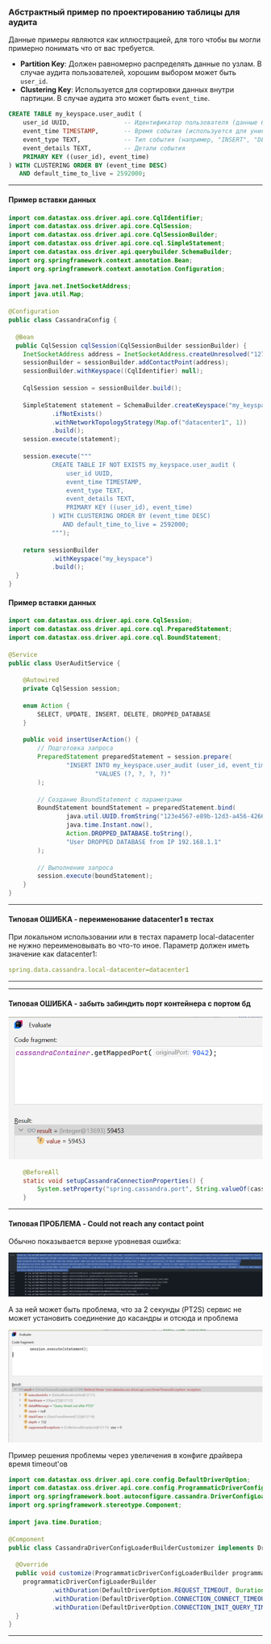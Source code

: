 ### Абстрактный пример по проектированию таблицы для аудита

Данные примеры являются как иллюстрацией, для того чтобы вы могли примерно понимать что от вас требуется.

- **Partition Key**: Должен равномерно распределять данные по узлам. В случае аудита пользователей, хорошим выбором
  может быть `user_id`.
- **Clustering Key**: Используется для сортировки данных внутри партиции. В случае аудита это может быть `event_time`.

```sql
CREATE TABLE my_keyspace.user_audit (
    user_id UUID,               -- Идентификатор пользователя (данные будут распределены по юзерам)
    event_time TIMESTAMP,       -- Время события (используется для уникальности так и для сортировки)
    event_type TEXT,            -- Тип события (например, "INSERT", "DELETE")
    event_details TEXT,         -- Детали события
    PRIMARY KEY ((user_id), event_time)
) WITH CLUSTERING ORDER BY (event_time DESC)
   AND default_time_to_live = 2592000;

```

---

#### Пример вставки данных

```java
import com.datastax.oss.driver.api.core.CqlIdentifier;
import com.datastax.oss.driver.api.core.CqlSession;
import com.datastax.oss.driver.api.core.CqlSessionBuilder;
import com.datastax.oss.driver.api.core.cql.SimpleStatement;
import com.datastax.oss.driver.api.querybuilder.SchemaBuilder;
import org.springframework.context.annotation.Bean;
import org.springframework.context.annotation.Configuration;

import java.net.InetSocketAddress;
import java.util.Map;

@Configuration
public class CassandraConfig {

  @Bean
  public CqlSession cqlSession(CqlSessionBuilder sessionBuilder) {
    InetSocketAddress address = InetSocketAddress.createUnresolved("127.0.0.1", 9042);
    sessionBuilder = sessionBuilder.addContactPoint(address);
    sessionBuilder.withKeyspace((CqlIdentifier) null);

    CqlSession session = sessionBuilder.build();

    SimpleStatement statement = SchemaBuilder.createKeyspace("my_keyspace")
            .ifNotExists()
            .withNetworkTopologyStrategy(Map.of("datacenter1", 1))
            .build();
    session.execute(statement);

    session.execute("""
            CREATE TABLE IF NOT EXISTS my_keyspace.user_audit (
                user_id UUID,
                event_time TIMESTAMP,
                event_type TEXT,
                event_details TEXT,
                PRIMARY KEY ((user_id), event_time)
            ) WITH CLUSTERING ORDER BY (event_time DESC)
               AND default_time_to_live = 2592000;
            """);

    return sessionBuilder
            .withKeyspace("my_keyspace")
            .build();
  }
}
```

#### Пример вставки данных

```java
import com.datastax.oss.driver.api.core.CqlSession;
import com.datastax.oss.driver.api.core.cql.PreparedStatement;
import com.datastax.oss.driver.api.core.cql.BoundStatement;

@Service
public class UserAuditService {

    @Autowired
    private CqlSession session;

    enum Action {
        SELECT, UPDATE, INSERT, DELETE, DROPPED_DATABASE
    }

    public void insertUserAction() {
        // Подготовка запроса
        PreparedStatement preparedStatement = session.prepare(
                "INSERT INTO my_keyspace.user_audit (user_id, event_time, event_type, event_details) " +
                        "VALUES (?, ?, ?, ?)"
        );

        // Создание BoundStatement с параметрами
        BoundStatement boundStatement = preparedStatement.bind(
                java.util.UUID.fromString("123e4567-e89b-12d3-a456-426614174000"), // user_id
                java.time.Instant.now(),                                           // event_time
                Action.DROPPED_DATABASE.toString(),                                // event_type
                "User DROPPED DATABASE from IP 192.168.1.1"                        // event_details
        );

        // Выполнение запроса
        session.execute(boundStatement);
    }
}
```


---


#### Типовая ОШИБКА - переименование datacenter1 в тестах 

При локальном использовании или в тестах параметр local-datacenter не нужно переименовывать во что-то иное.
Параметр должен иметь значение как datacenter1:

```yaml
spring.data.cassandra.local-datacenter=datacenter1
```

---

---


#### Типовая ОШИБКА - забыть забиндить порт контейнера с портом бд

![Missed port property](img/missed_port_property.png)

```java
    @BeforeAll
    static void setupCassandraConnectionProperties() {
        System.setProperty("spring.cassandra.port", String.valueOf(cassandraContainer.getMappedPort(9042)));
    }
```

---

#### Типовая ПРОБЛЕМА - Could not reach any contact point

Обычно показывается верхне уровневая ошибка:

![Could not reach any contact point](img/could_not_reach_any_contact_point.png)

А за ней может быть проблема, что за 2 секунды (PT2S) сервис не может установить соединение до касандры и отсюда и проблема


![Query timed out after PT2S](img/query_timed_out_after.png)

Пример решения проблемы через увеличения в конфиге драйвера время timeout'ов

```java
import com.datastax.oss.driver.api.core.config.DefaultDriverOption;
import com.datastax.oss.driver.api.core.config.ProgrammaticDriverConfigLoaderBuilder;
import org.springframework.boot.autoconfigure.cassandra.DriverConfigLoaderBuilderCustomizer;
import org.springframework.stereotype.Component;

import java.time.Duration;

@Component
public class CassandraDriverConfigLoaderBuilderCustomizer implements DriverConfigLoaderBuilderCustomizer {

  @Override
  public void customize(ProgrammaticDriverConfigLoaderBuilder programmaticDriverConfigLoaderBuilder) {
    programmaticDriverConfigLoaderBuilder
            .withDuration(DefaultDriverOption.REQUEST_TIMEOUT, Duration.ofSeconds(10))
            .withDuration(DefaultDriverOption.CONNECTION_CONNECT_TIMEOUT, Duration.ofSeconds(10))
            .withDuration(DefaultDriverOption.CONNECTION_INIT_QUERY_TIMEOUT, Duration.ofSeconds(10));
  }
}
```

---




